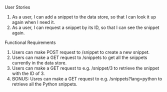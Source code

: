 User Stories
1. As a user, I can add a snippet to the data store, so that I can look it up again when I need it.
2. As a user, I can request a snippet by its ID, so that I can see the snippet again.

Functional Requirements
1. Users can make POST request to /snippet to create a new snippet.
2. Users can make a GET request to /snippets to get all the snippets currently in the data store.
3. Users can make a GET request to e.g. /snippet/3 to retrieve the snippet with the ID of 3.
4. BONUS: Usres can make a GET request to e.g. /snippets?lang=python to retrieve all the Python snippets.